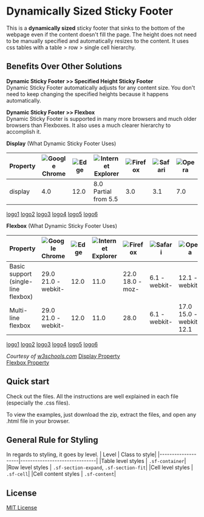 Dynamically Sized Sticky Footer
===============================
This is a **dynamically sized** sticky footer that sinks to the bottom of the webpage even if the content doesn't fill the page.
The height does not need to be manually specified and automatically resizes to the content.
It uses css tables with a table > row > single cell hierarchy.

Benefits Over Other Solutions
-----------------------------
**Dynamic Sticky Footer >> Specified Height Sticky Footer**  
Dynamic Sticky Footer automatically adjusts for any content size. You don't need to keep changing the specified heights because it happens automatically.

**Dynamic Sticky Footer >> Flexbox**  
Dynamic Sticky Footer is supported in many more browsers and much older browsers than Flexboxes. It also uses a much clearer hierarchy to accomplish it.

**Display** (What Dynamic Sticky Footer Uses)  

|Property | ![Google Chrome](logo1) | ![Edge](logo2) | ![Internet Explorer](logo3) | ![Firefox](logo4) | ![Safari](logo5) | ![Opera](logo6)|
| --- | --- | --- | --- | --- | --- | --- |
|display | 4.0 | 12.0 | 8.0<br>Partial from 5.5 | 3.0 | 3.1 | 7.0|

[logo1](http://www.w3schools.com/images/compatible_chrome.gif "Google Chrome")
[logo2](http://www.w3schools.com/images/compatible_edge.gif "Edge")
[logo3](http://www.w3schools.com/images/compatible_ie.gif "Internet Explorer")
[logo4](http://www.w3schools.com/images/compatible_firefox.gif "Firefox")
[logo5](http://www.w3schools.com/images/compatible_safari.gif "Safari")
[logo6](http://www.w3schools.com/images/compatible_opera.gif "Opera")

**Flexbox** (What Dynamic Sticky Footer Uses)  

|Property | ![Google Chrome](logo1) | ![Edge](logo2) | ![Internet Explorer](logo3) | ![Firefox](logo4) | ![Safari](logo5) | ![Opera](logo6)|
| --- | --- | --- | --- | --- | --- | --- |
|Basic support<br>(single-line flexbox) | 29.0<br>21.0&nbsp;-webkit- | 12.0 | 11.0 | 22.0<br>18.0&nbsp;-moz- | 6.1&nbsp;-webkit- | 12.1&nbsp;-webkit-</td>|
|Multi-line flexbox | 29.0<br>21.0&nbsp;-webkit- | 12.0 | 11.0 | 28.0 | 6.1&nbsp;-webkit- | 17.0<br>15.0&nbsp;-webkit-<br>12.1|

[logo1](http://www.w3schools.com/images/compatible_chrome.gif "Google Chrome")
[logo2](http://www.w3schools.com/images/compatible_edge.gif "Edge")
[logo3](http://www.w3schools.com/images/compatible_ie.gif "Internet Explorer")
[logo4](http://www.w3schools.com/images/compatible_firefox.gif "Firefox")
[logo5](http://www.w3schools.com/images/compatible_safari.gif "Safari")
[logo6](http://www.w3schools.com/images/compatible_opera.gif "Opera")

*Courtesy of [w3schools.com](http://www.w3schools.com "w3schools.com")* 
[Display Property](http://www.w3schools.com/cssref/pr_class_display.asp)  
[Flexbox Property](http://www.w3schools.com/css/css3_flexbox.asp)

Quick start
-----------
Check out the files. All the instructions are well explained in each file (especially the .css files).

To view the examples, just download the zip, extract the files, and open any .html file in your browser.

General Rule for Styling
------------------------
In regards to styling, it goes by level.
|       Level        |         Class to style|
|--------------------|-------------------------------|
|Table level styles  | `.sf-container`|
|Row level styles    | `.sf-section-expand`, `.sf-section-fit`|
|Cell level styles   | `.sf-cell`|
|Cell content styles | `.sf-content`|

License
-------
[MIT License](https://opensource.org/licenses/MIT "MIT License on opensource.org")